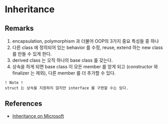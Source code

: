 # Inheritance

## Remarks

1. encapsulation, polymorphism 과 더불어 OOP의 3가지 중요 특성들 중 하나
1. 다른 class 에 정의되어 있는 behavior 를 수정, reuse, extend 하는 new class 를 만들 수 있게 한다. 
1. derived class 는 오직 하나의 base class 를 갖는다.
1. 상속을 하게 되면 base class 이 모든 member 를 얻게 되고 (constructor 와 finalizer 는 제외), 다른 member 를 더 추가할 수 있다.
```
! Note !
struct 는 상속을 지원하지 않지만 interface 를 구현할 수는 있다.
```












































## References
- [Inheritance on Microsoft](https://learn.microsoft.com/en-us/dotnet/csharp/fundamentals/object-oriented/inheritance)

